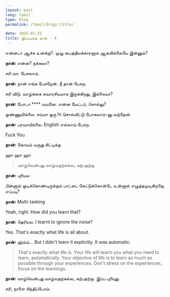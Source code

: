 ```yaml
---
layout: post
lang: tamil
type: blog
permalink: /tamil/blog/:title/

date: 2025-01-22
title: இப்படிக்கு நான் - 4
---
```


என்னடா ஆச்சு உனக்கு?. முழு பைத்தியக்காரனாக ஆகவில்லையே இன்னும்?

**நான்:** என்ன? நக்கலா?

சரி வா. பேசலாம்.

**நான்:** நான் எங்க பேசறேன். நீ தான் பேசுற.

சரி விடு. வாழ்க்கை சுவாரசியமாக இருக்கிறது, இல்லையா?

**நான்:** போடா **** மவனே. என்ன மேட்டர், சொல்லு?

ஒண்ணுமில்லை. சும்மா ஒரு hi சொல்லிட்டு போகலாம்-னு வந்தேன்.

**நான்:** பரவாயில்லை. English எல்லாம் பேசற.

Fuck You

**நான்:** கோவம் வருது சிட்டிக்கு

ஹா ஹா ஹா

> வாழ்வென்பது வாழ்வதற்கல்ல, கற்பதற்கு

**நான்:** புரியல

பின்னால் ஓடிக்கொண்டிருக்கும் பாட்டை கேட்டுக்கொன்டே உன்னால் எழுத்தமுடிகிறதே, எப்படி?

**நான்:** Multi-tasking

Yeah, right. How did you learn that?

**நான்:** தெரியல. I learnt to ignore the noise?

Yes. That's exactly what life is all about.

**நான்:** ஹ்ம்ம்... But I didn't learn it explicitly. It was automatic.

> That's exactly what life is. Your life will teach you what you need to learn, automatically. Your objective of life is to learn as much as possible through your experiences. Don't stress on the experiences, focus on the learnings.

**நான்:** வாழ்வென்பது வாழ்வதற்கல்ல, கற்பதற்கு. இப்ப புரியுது.

சரி, நாளை சிந்திப்போம்.
